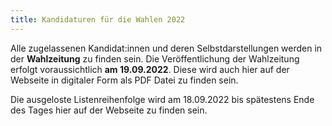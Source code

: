 ```yaml
---
title: Kandidaturen für die Wahlen 2022
---
```


Alle zugelassenen Kandidat:innen und deren Selbstdarstellungen werden in der **Wahlzeitung** zu finden sein.
Die Veröffentlichung der Wahlzeitung erfolgt voraussichtlich **am 19.09.2022**. Diese wird auch hier auf der Webseite in digitaler Form als PDF Datei zu finden sein.

Die ausgeloste Listenreihenfolge wird am 18.09.2022 bis spätestens Ende des Tages hier auf der Webseite zu finden sein.
